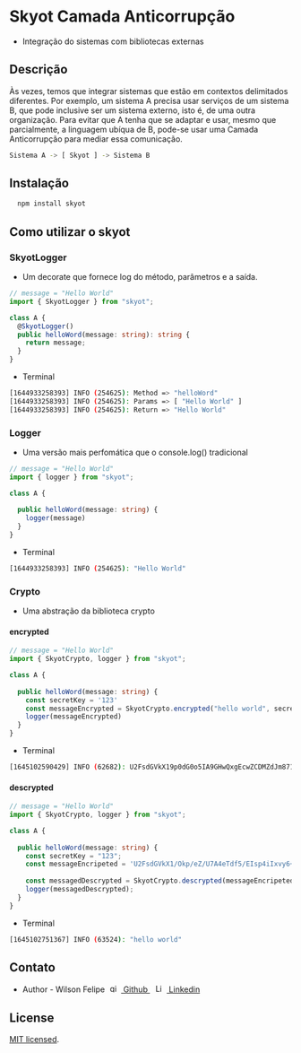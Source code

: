 # Skyot Camada Anticorrupção

- Integração do sistemas com bibliotecas externas

## Descrição

Às vezes, temos que integrar sistemas que estão em contextos delimitados diferentes.
Por exemplo, um sistema A precisa usar serviços de um sistema B, que pode inclusive ser um sistema externo, isto é, de uma outra organização. Para evitar que A tenha que se adaptar e usar, mesmo que parcialmente, a linguagem ubíqua de B, pode-se usar uma Camada Anticorrupção para mediar essa comunicação.

```bash
Sistema A -> [ Skyot ] -> Sistema B
```

## Instalação

```bash
  npm install skyot
```

## Como utilizar o skyot

### SkyotLogger

- Um decorate que fornece log do método, parâmetros e a saída.

```ts
// message = "Hello World"
import { SkyotLogger } from "skyot";

class A {
  @SkyotLogger()
  public helloWord(message: string): string {
    return message;
  }
}
```

- Terminal

```bash
[1644933258393] INFO (254625): Method => "helloWord"
[1644933258393] INFO (254625): Params => [ "Hello World" ]
[1644933258393] INFO (254625): Return => "Hello World"
```

### Logger

- Uma versão mais perfomática que o console.log() tradicional

```ts
// message = "Hello World"
import { logger } from "skyot";

class A {
  
  public helloWord(message: string) {
    logger(message)
  }
}
```

- Terminal

```bash
[1644933258393] INFO (254625): "Hello World"
```

### Crypto

- Uma abstração da biblioteca crypto

#### encrypted

```ts
// message = "Hello World"
import { SkyotCrypto, logger } from "skyot";

class A {
  
  public helloWord(message: string) {
    const secretKey = '123'
    const messageEncrypted = SkyotCrypto.encrypted("hello world", secretKey)
    logger(messageEncrypted)
  }
}
```

- Terminal

```bash
[1645102590429] INFO (62682): U2FsdGVkX19p0dG0o5IA9GHwQxgEcwZCDMZdJm871NM=
```

#### descrypted

```ts
// message = "Hello World"
import { SkyotCrypto, logger } from "skyot";

class A {
  
  public helloWord(message: string) {
    const secretKey = "123";
    const messageEncripeted = 'U2FsdGVkX1/Okp/eZ/U7A4eTdf5/EIsp4iIxvy6+z00='
    
    const messagedDescrypted = SkyotCrypto.descrypted(messageEncripeted, secretKey);
    logger(messagedDescrypted);
  }
}
```

- Terminal

```bash
[1645102751367] INFO (63524): "hello world"
```
## Contato

- Author - Wilson Felipe <a style="margin:5px" href="https://www.linkedin.com/in/wilson-felipe-725538176/" target="blank"><img style="margin-right:5px" src="https://upload.wikimedia.org/wikipedia/commons/thumb/9/91/Octicons-mark-github.svg/600px-Octicons-mark-github.svg.png" width="15" alt="github icone" />
  Github
  </a>
  <a style="margin:5px" href="https://www.linkedin.com/in/wilson-felipe-725538176/" target="blank"><img style="margin-right:5px" src="https://upload.wikimedia.org/wikipedia/commons/thumb/e/e9/Linkedin_icon.svg/256px-Linkedin_icon.svg.png" width="15" alt="Linkedin icone" />
  Linkedin
  </a>

## License

[MIT licensed](LICENSE).
